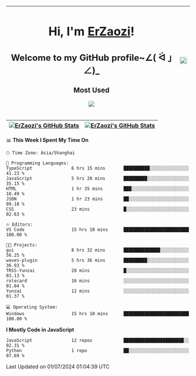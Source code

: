|<h1>Hi, I'm <a href="https://github.com/erzaozi">ErZaozi</a>! </h1><h2>Welcome to my GitHub profile~∠( ᐛ 」∠)_</h2><p><h3>Most Used</h3><img src="https://skillicons.dev/icons?i=github,vscode,visualstudio,ubuntu,postman,pycharm,webstorm,git,docker"></p>|<img decoding="async" align=center src="https://cdn.jsdelivr.net/gh/erzaozi/erzaozi/image.gif" width="100%">|
| ----- | ----- |

| <a href="https://github.com/erzaozi"><img align="center" src="https://github-readme-stats.vercel.app/api/top-langs/?username=erzaozi&title_color=44cef6&text_color=4b5cc4&icon_color=2bbc8a&bg_color=white&langs_count=4&hide_border=true" alt="ErZaozi's GitHub Stats" /></a> | <a href="https://github.com/erzaozi"><img align="center" src="https://github-readme-stats.vercel.app/api?username=erzaozi&show_icons=true&line_height=27&count_private=true&title_color=44cef6&text_color=4b5cc4&icon_color=2bbc8a&bg_color=white&hide_border=true" alt="ErZaozi's GitHub Stats" /></a> |
| ----- | ----- |
<!--START_SECTION:waka-->
📊 **This Week I Spent My Time On** 

```text
🕑︎ Time Zone: Asia/Shanghai

💬 Programming Languages: 
TypeScript               6 hrs 15 mins       ██████████░░░░░░░░░░░░░░░   41.23 % 
JavaScript               5 hrs 20 mins       █████████░░░░░░░░░░░░░░░░   35.15 % 
HTML                     1 hr 35 mins        ███░░░░░░░░░░░░░░░░░░░░░░   10.49 % 
JSON                     1 hr 23 mins        ██░░░░░░░░░░░░░░░░░░░░░░░   09.18 % 
CSS                      23 mins             █░░░░░░░░░░░░░░░░░░░░░░░░   02.63 % 

🔥 Editors: 
VS Code                  15 hrs 10 mins      █████████████████████████   100.00 % 

🐱‍💻 Projects: 
gui                      8 hrs 32 mins       ██████████████░░░░░░░░░░░   56.25 % 
waves-plugin             5 hrs 36 mins       █████████░░░░░░░░░░░░░░░░   36.93 % 
TRSS-Yunzai              28 mins             █░░░░░░░░░░░░░░░░░░░░░░░░   03.13 % 
rolecard                 16 mins             ░░░░░░░░░░░░░░░░░░░░░░░░░   01.84 % 
Yunzai                   12 mins             ░░░░░░░░░░░░░░░░░░░░░░░░░   01.37 % 

💻 Operating System: 
Windows                  15 hrs 10 mins      █████████████████████████   100.00 % 
```

**I Mostly Code in JavaScript** 

```text
JavaScript               12 repos            ███████████████████████░░   92.31 % 
Python                   1 repo              ██░░░░░░░░░░░░░░░░░░░░░░░   07.69 % 
```




 Last Updated on 01/07/2024 01:04:39 UTC
<!--END_SECTION:waka-->
